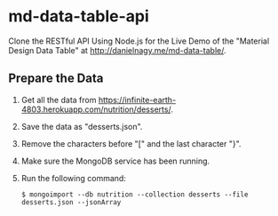 # md-data-table-api
Clone the RESTful API Using Node.js for the Live Demo of the "Material Design Data Table" at http://danielnagy.me/md-data-table/.

## Prepare the Data

1. Get all the data from https://infinite-earth-4803.herokuapp.com/nutrition/desserts/.

2. Save the data as "desserts.json".

3. Remove the characters before "[" and the last character "}".

4. Make sure the MongoDB service has been running.

5. Run the following command:

    `
    $ mongoimport --db nutrition --collection desserts --file desserts.json --jsonArray
    `

